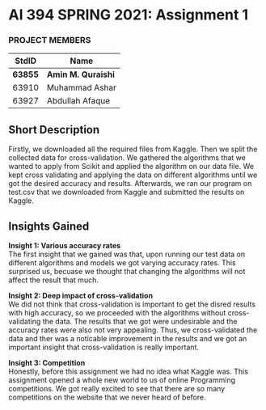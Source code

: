 # AI 394 SPRING 2021: Assignment 1 #
### PROJECT MEMBERS ###
StdID | Name
------------ | -------------
**63855** | **Amin M. Quraishi** 
63910 | Muhammad Ashar
63927 | Abdullah Afaque



## Short Description ## 
Firstly, we downloaded all the required files from Kaggle. Then we split the collected data for cross-validation. We gathered the algorithms that we wanted to apply from Scikit and applied the algorithm on our data file. We kept cross validating and applying the data on different algorithms until we got the desired accuracy and results. Afterwards, we ran our program on test.csv that we downloaded from Kaggle and submitted the results on Kaggle. 

## Insights Gained ##  

**Insight 1: Various accuracy rates**  
The first insight that we gained was that, upon running our test data on different algorithms and models we got varying accuracy rates. This surprised us, becuase we thought that changing the algorithms will not affect the result that much.  

**Insight 2: Deep impact of cross-validation**  
We did not think that cross-validation is important to get the disred results with high accuracy, so we proceeded with the algorithms without cross-validating the data. The results that we got were undesirable and the accuracy rates were also not very appealing. Thus, we cross-validated the data and ther was a noticable improvement in the results and we got an important insight that cross-validation is really important.  

**Insight 3: Competition**  
Honestly, before this assignment we had no idea what Kaggle was. This assignment opened a whole new world to us of online Programming competitions. We got really excited to see that there are so many competitions on the website that we never heard of before. 

